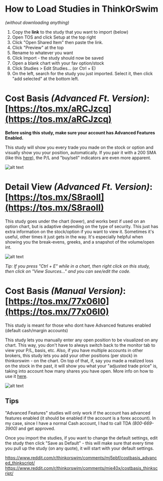 # How to Load Studies in ThinkOrSwim # 
_(without downloading anything)_

1. Copy the **link** to the study that you want to import (below)
2. Open TOS and click Setup at the top right
3. Click "Open Shared Item" then paste the link. 
4. Click "Preview" at the top
5. Rename to whatever you want
7. Click Import - the study should now be saved
8. Open a blank chart with your fav option/stock
9. Click Studies > Edit Studies... (or Ctrl + E)
10. On the left, search for the study you just imported. Select it, then click "add selected" at the bottom left.

# Cost Basis _(Advanced Ft. Version)_:   [https://tos.mx/aRCJzcq](https://tos.mx/aRCJzcq) #
**Before using this study, make sure your account has Advanced Features Enabled.**

This study will show you every trade you made on the stock or option and visually show you your position, automatically. If you pair it with a 200 SMA (like this [here](https://preview.redd.it/hwyby2bf58r61.png?width=1237&format=png&auto=webp&s=57ec1a84d3395d9ebc064bbe9dc8f6a5ca17aa2f)), the P/L and "buy/sell" indicators are even more apparent.

![alt text](https://i.imgur.com/0d7lxCF.png)

# Detail View _(Advanced Ft. Version)_:   [https://tos.mx/S8raoII](https://tos.mx/S8raoII) #
This study goes under the chart (lower), and works best if used on an option chart, but is adaptive depending on the type of security. This just has extra information on the stock/option if you want to view it. Sometimes it's useful, other times it just gets in the way. It's especially helpful when showing you the break-evens, greeks, and a snapshot of the volume/open int.

![alt text](https://i.imgur.com/eysKd83.png)

_Tip: If you press "Ctrl + E" while in a chart, then right click on this study, then click on "View Sources..." and you can see/edit the code._


# Cost Basis _(Manual Version)_:   [https://tos.mx/77x06I0](https://tos.mx/77x06I0) #
This study is meant for those who dont have Advanced features enabled (default cash/margin accounts)

This study lets you manually enter any open position to be visualized on any chart. This way, you don't have to always switch back to the monitor tab to view your P/L, basis, etc. Also, if you have multiple accounts in other brokers, this study lets you add your other positions (per stock) in thinkorswim - on the chart. On top of that, if, say you made a realized loss on the stock in the past, it will show you what your "adjusted trade price" is, taking into account how many shares you have open.
More info on how to use it [here](https://www.reddit.com/r/thinkorswim/comments/mj5pbf/costbasis_advanced_thinkscript/).

![alt text](https://preview.redd.it/hwyby2bf58r61.png?width=1237&format=png&auto=webp&s=57ec1a84d3395d9ebc064bbe9dc8f6a5ca17aa2f)

## Tips ##
"Advanced Features" studies will only work if the account has advanced features enabled (it should be enabled if the account is a forex account). 
In my case, since I have a normal Cash account, I had to call TDA _(800-669-3900)_ and get approved.

Once you import the studies, if you want to change the default settings, edit the study then click "Save as Default" - this will make sure that every time you pull up the study (on any quote), it will start with your default settings.

https://www.reddit.com/r/thinkorswim/comments/mj5pbf/costbasis_advanced_thinkscript/
https://www.reddit.com/r/thinkorswim/comments/mie40x/costbasis_thinkscript/
